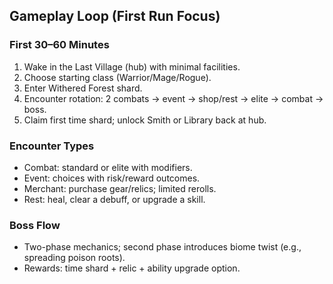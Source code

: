 ## Gameplay Loop (First Run Focus)

### First 30–60 Minutes
1. Wake in the Last Village (hub) with minimal facilities.
2. Choose starting class (Warrior/Mage/Rogue).
3. Enter Withered Forest shard.
4. Encounter rotation: 2 combats → event → shop/rest → elite → combat → boss.
5. Claim first time shard; unlock Smith or Library back at hub.

### Encounter Types
- Combat: standard or elite with modifiers.
- Event: choices with risk/reward outcomes.
- Merchant: purchase gear/relics; limited rerolls.
- Rest: heal, clear a debuff, or upgrade a skill.

### Boss Flow
- Two-phase mechanics; second phase introduces biome twist (e.g., spreading poison roots).
- Rewards: time shard + relic + ability upgrade option.


